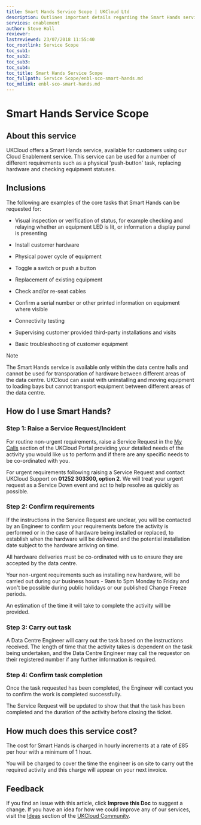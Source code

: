 ```yaml
---
title: Smart Hands Service Scope | UKCloud Ltd
description: Outlines important details regarding the Smart Hands service
services: enablement
author: Steve Hall
reviewer:
lastreviewed: 23/07/2018 11:55:40
toc_rootlink: Service Scope
toc_sub1: 
toc_sub2:
toc_sub3:
toc_sub4:
toc_title: Smart Hands Service Scope
toc_fullpath: Service Scope/enbl-sco-smart-hands.md
toc_mdlink: enbl-sco-smart-hands.md
---
```


# Smart Hands Service Scope

## About this service

UKCloud offers a Smart Hands service, available for customers using our Cloud Enablement service. This service can be used for a number of different requirements such as a physical 'push-button' task, replacing hardware and checking equipment statuses.

## Inclusions

The following are examples of the core tasks that Smart Hands can be requested for:

- Visual inspection or verification of status, for example checking and relaying whether an equipment LED is lit, or information a display panel is presenting

- Install customer hardware

- Physical power cycle of equipment

- Toggle a switch or push a button

- Replacement of existing equipment

- Check and/or re-seat cables

- Confirm a serial number or other printed information on equipment where visible

- Connectivity testing

- Supervising customer provided third-party installations and visits

- Basic troubleshooting of customer equipment

> [!NOTE]
> The Smart Hands service is available only within the data centre halls and cannot be used for transporation of hardware between different areas of the data centre. UKCloud can assist with uninstalling and moving equipment to loading bays but cannot transport equipment between different areas of the data centre. 

## How do I use Smart Hands?

### Step 1: Raise a Service Request/Incident

For routine non-urgent requirements, raise a Service Request in the [My Calls](https://portal.ukcloud.com/support/ivanti) section of the UKCloud Portal providing your detailed needs of the activity you would like us to perform and if there are any specific needs to be co-ordinated with you.

For urgent requirements following raising a Service Request and contact UKCloud Support on **01252 303300, option 2**. We will treat your urgent request as a Service Down event and act to help resolve as quickly as possible.

### Step 2: Confirm requirements

If the instructions in the Service Request are unclear, you will be contacted by an Engineer to confirm your requirements before the activity is performed or in the case of hardware being installed or replaced, to establish when the hardware will be delivered and the potential installation date subject to the hardware arriving on time.

All hardware deliveries must be co-ordinated with us to ensure they are accepted by the data centre.

Your non-urgent requirements such as installing new hardware, will be carried out during our business hours - 9am to 5pm Monday to Friday and won't be possible during public holidays or our published Change Freeze periods.

An estimation of the time it will take to complete the activity will be provided.

### Step 3: Carry out task

A Data Centre Engineer will carry out the task based on the instructions received. The length of time that the activity takes is dependent on the task being undertaken, and the Data Centre Engineer may call the requestor on their registered number if any further information is required.

### Step 4: Confirm task completion

Once the task requested has been completed, the Engineer will contact you to confirm the work is completed successfully.

The Service Request will be updated to show that that the task has been completed and the duration of the activity before closing the ticket.

## How much does this service cost?

The cost for Smart Hands is charged in hourly increments at a rate of £85 per hour with a minimum of 1 hour.

You will be charged to cover the time the engineer is on site to carry out the required activity and this charge will appear on your next invoice.

## Feedback

If you find an issue with this article, click **Improve this Doc** to suggest a change. If you have an idea for how we could improve any of our services, visit the [Ideas](https://community.ukcloud.com/ideas) section of the [UKCloud Community](https://community.ukcloud.com).
